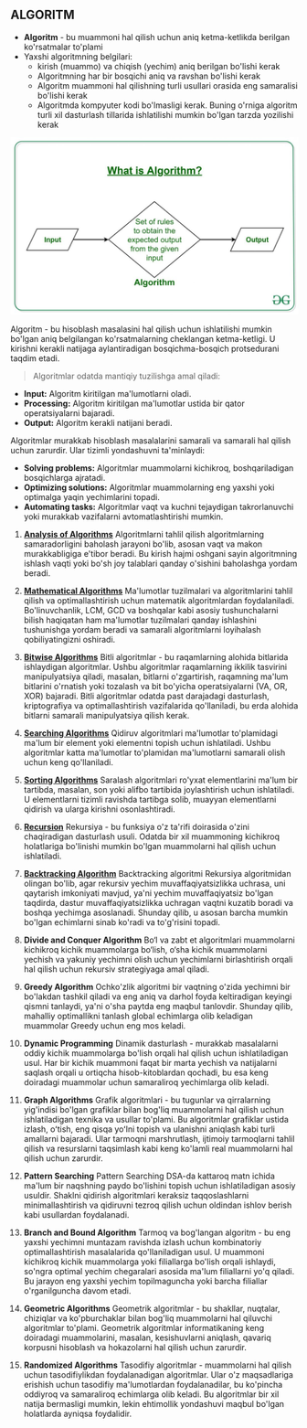 ## ALGORITM

- **Algoritm** - bu muammoni hal qilish uchun aniq ketma-ketlikda berilgan ko'rsatmalar to'plami
- Yaxshi algoritmning belgilari:
  - kirish (muammo) va chiqish (yechim) aniq berilgan bo'lishi kerak
  - Algoritmning har bir bosqichi aniq va ravshan bo'lishi kerak
  - Algoritm muammoni hal qilishning turli usullari orasida eng samaralisi bo'lishi kerak
  - Algoritmda kompyuter kodi bo'lmasligi kerak. Buning o'rniga algoritm turli xil dasturlash tillarida ishlatilishi mumkin bo'lgan tarzda yozilishi kerak

<p align="center">
<img src="../images/algorithms.jpg">
</p>

Algoritm - bu hisoblash masalasini hal qilish uchun ishlatilishi mumkin bo'lgan aniq belgilangan ko'rsatmalarning cheklangan ketma-ketligi. U kirishni kerakli natijaga aylantiradigan bosqichma-bosqich protsedurani taqdim etadi.

> Algoritmlar odatda mantiqiy tuzilishga amal qiladi:

- **Input:** Algoritm kiritilgan ma'lumotlarni oladi.
- **Processing:** Algoritm kiritilgan ma'lumotlar ustida bir qator operatsiyalarni bajaradi.
- **Output:** Algoritm kerakli natijani beradi.

Algoritmlar murakkab hisoblash masalalarini samarali va samarali hal qilish uchun zarurdir. Ular tizimli yondashuvni ta'minlaydi:

- **Solving problems:** Algoritmlar muammolarni kichikroq, boshqariladigan bosqichlarga ajratadi.
- **Optimizing solutions:** Algoritmlar muammolarning eng yaxshi yoki optimalga yaqin yechimlarini topadi.
- **Automating tasks:** Algoritmlar vaqt va kuchni tejaydigan takrorlanuvchi yoki murakkab vazifalarni avtomatlashtirishi mumkin.

1. [**Analysis of Algorithms**](./analysis.md)
   Algoritmlarni tahlil qilish algoritmlarning samaradorligini baholash jarayoni bo'lib, asosan vaqt va makon murakkabligiga e'tibor beradi. Bu kirish hajmi oshgani sayin algoritmning ishlash vaqti yoki bo'sh joy talablari qanday o'sishini baholashga yordam beradi.

2. [**Mathematical Algorithms**](./mathematical.md)
   Ma'lumotlar tuzilmalari va algoritmlarini tahlil qilish va optimallashtirish uchun matematik algoritmlardan foydalaniladi. Bo'linuvchanlik, LCM, GCD va boshqalar kabi asosiy tushunchalarni bilish haqiqatan ham ma'lumotlar tuzilmalari qanday ishlashini tushunishga yordam beradi va samarali algoritmlarni loyihalash qobiliyatingizni oshiradi.

3. [**Bitwise Algorithms**](./bitwise.md)
   Bitli algoritmlar - bu raqamlarning alohida bitlarida ishlaydigan algoritmlar. Ushbu algoritmlar raqamlarning ikkilik tasvirini manipulyatsiya qiladi, masalan, bitlarni o'zgartirish, raqamning ma'lum bitlarini o'rnatish yoki tozalash va bit bo'yicha operatsiyalarni (VA, OR, XOR) bajaradi. Bitli algoritmlar odatda past darajadagi dasturlash, kriptografiya va optimallashtirish vazifalarida qo'llaniladi, bu erda alohida bitlarni samarali manipulyatsiya qilish kerak.

4. [**Searching Algorithms**](./searching.md)
   Qidiruv algoritmlari ma'lumotlar to'plamidagi ma'lum bir element yoki elementni topish uchun ishlatiladi. Ushbu algoritmlar katta ma'lumotlar to'plamidan ma'lumotlarni samarali olish uchun keng qo'llaniladi.

5. [**Sorting Algorithms**](./sorting.md)
   Saralash algoritmlari ro'yxat elementlarini ma'lum bir tartibda, masalan, son yoki alifbo tartibida joylashtirish uchun ishlatiladi. U elementlarni tizimli ravishda tartibga solib, muayyan elementlarni qidirish va ularga kirishni osonlashtiradi.

6. [**Recursion**](./recursion.md)
   Rekursiya - bu funksiya o'z ta'rifi doirasida o'zini chaqiradigan dasturlash usuli. Odatda bir xil muammoning kichikroq holatlariga bo'linishi mumkin bo'lgan muammolarni hal qilish uchun ishlatiladi.

7. [**Backtracking Algorithm**](./backtracking.md)
   Backtracking algoritmi Rekursiya algoritmidan olingan bo'lib, agar rekursiv yechim muvaffaqiyatsizlikka uchrasa, uni qaytarish imkoniyati mavjud, ya'ni yechim muvaffaqiyatsiz bo'lgan taqdirda, dastur muvaffaqiyatsizlikka uchragan vaqtni kuzatib boradi va boshqa yechimga asoslanadi. Shunday qilib, u asosan barcha mumkin bo'lgan echimlarni sinab ko'radi va to'g'risini topadi.

8. **Divide and Conquer Algorithm**
   Bo‘l va zabt et algoritmlari muammolarni kichikroq kichik muammolarga bo‘lish, o‘sha kichik muammolarni yechish va yakuniy yechimni olish uchun yechimlarni birlashtirish orqali hal qilish uchun rekursiv strategiyaga amal qiladi.

9. **Greedy Algorithm**
   Ochko'zlik algoritmi bir vaqtning o'zida yechimni bir bo'lakdan tashkil qiladi va eng aniq va darhol foyda keltiradigan keyingi qismni tanlaydi, ya'ni o'sha paytda eng maqbul tanlovdir. Shunday qilib, mahalliy optimallikni tanlash global echimlarga olib keladigan muammolar Greedy uchun eng mos keladi.

10. **Dynamic Programming**
    Dinamik dasturlash - murakkab masalalarni oddiy kichik muammolarga bo'lish orqali hal qilish uchun ishlatiladigan usul. Har bir kichik muammoni faqat bir marta yechish va natijalarni saqlash orqali u ortiqcha hisob-kitoblardan qochadi, bu esa keng doiradagi muammolar uchun samaraliroq yechimlarga olib keladi.

11. **Graph Algorithms**
    Grafik algoritmlari - bu tugunlar va qirralarning yig'indisi bo'lgan grafiklar bilan bog'liq muammolarni hal qilish uchun ishlatiladigan texnika va usullar to'plami. Bu algoritmlar grafiklar ustida izlash, oʻtish, eng qisqa yoʻlni topish va ulanishni aniqlash kabi turli amallarni bajaradi. Ular tarmoqni marshrutlash, ijtimoiy tarmoqlarni tahlil qilish va resurslarni taqsimlash kabi keng ko'lamli real muammolarni hal qilish uchun zarurdir.

12. **Pattern Searching**
    Pattern Searching DSA-da kattaroq matn ichida ma'lum bir naqshning paydo bo'lishini topish uchun ishlatiladigan asosiy usuldir. Shaklni qidirish algoritmlari keraksiz taqqoslashlarni minimallashtirish va qidiruvni tezroq qilish uchun oldindan ishlov berish kabi usullardan foydalanadi.

13. **Branch and Bound Algorithm**
    Tarmoq va bog'langan algoritm - bu eng yaxshi yechimni muntazam ravishda izlash uchun kombinatoriy optimallashtirish masalalarida qo'llaniladigan usul. U muammoni kichikroq kichik muammolarga yoki filiallarga bo'lish orqali ishlaydi, so'ngra optimal yechim chegaralari asosida ma'lum filiallarni yo'q qiladi. Bu jarayon eng yaxshi yechim topilmaguncha yoki barcha filiallar o'rganilguncha davom etadi.

14. **Geometric Algorithms**
    Geometrik algoritmlar - bu shakllar, nuqtalar, chiziqlar va ko'pburchaklar bilan bog'liq muammolarni hal qiluvchi algoritmlar to'plami. Geometrik algoritmlar informatikaning keng doiradagi muammolarini, masalan, kesishuvlarni aniqlash, qavariq korpusni hisoblash va hokazolarni hal qilish uchun zarurdir.

15. **Randomized Algorithms**
    Tasodifiy algoritmlar - muammolarni hal qilish uchun tasodifiylikdan foydalanadigan algoritmlar. Ular o'z maqsadlariga erishish uchun tasodifiy ma'lumotlardan foydalanadilar, bu ko'pincha oddiyroq va samaraliroq echimlarga olib keladi. Bu algoritmlar bir xil natija bermasligi mumkin, lekin ehtimollik yondashuvi maqbul bo'lgan holatlarda ayniqsa foydalidir.

